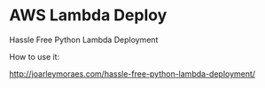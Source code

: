 # AWS Lambda Deploy
Hassle Free Python Lambda Deployment

How to use it:

http://joarleymoraes.com/hassle-free-python-lambda-deployment/
